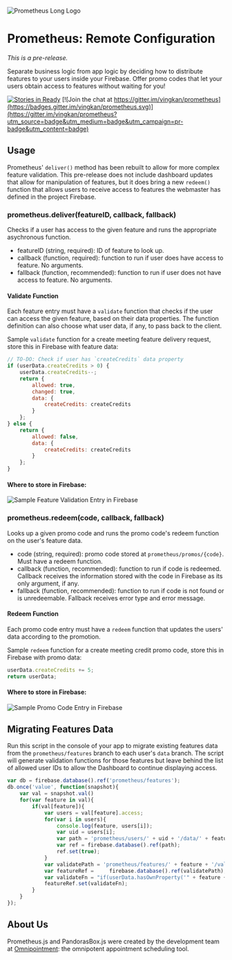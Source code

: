 ![Prometheus Long Logo](http://vingkan.github.io/prometheus/img/long-logo.png)

# Prometheus: Remote Configuration
_This is a pre-release._

Separate business logic from app logic by deciding how to distribute features to your users inside your Firebase. Offer promo codes that let your users obtain access to features without waiting for you!

[![Stories in Ready](https://badge.waffle.io/vingkan/prometheus.png?label=ready&title=Ready)](https://waffle.io/vingkan/prometheus) [![Join the chat at https://gitter.im/vingkan/prometheus](https://badges.gitter.im/vingkan/prometheus.svg)](https://gitter.im/vingkan/prometheus?utm_source=badge&utm_medium=badge&utm_campaign=pr-badge&utm_content=badge)

## Usage
Prometheus' `deliver()` method has been rebuilt to allow for more complex feature validation. This pre-release does not include dashboard updates that allow for manipulation of features, but it does bring a new `redeem()` function that allows users to receive access to features the webmaster has defined in the project Firebase.

### prometheus.deliver(featureID, callback, fallback)
Checks if a user has access to the given feature and runs the appropriate asychronous function.
+ featureID (string, required): ID of feature to look up.
+ callback (function, required): function to run if user does have access to feature. No arguments.
+ fallback (function, recommended): function to run if user does not have access to feature. No arguments.

#### Validate Function
Each feature entry must have a `validate` function that checks if the user can access the given feature, based on their data properties. The function definition can also choose what user data, if any, to pass back to the client.

Sample `validate` function for a create meeting feature delivery request, store this in Firebase with feature data:
```javascript
// TO-DO: Check if user has `createCredits` data property
if (userData.createCredits > 0) {
	userData.createCredits--;
	return {
		allowed: true,
		changed: true,
		data: {
		    createCredits: createCredits
		}
	};
} else {
	return {
		allowed: false,
		data: {
		    createCredits: createCredits
		}
	};
}
```
#### Where to store in Firebase:

![Sample Feature Validation Entry in Firebase](https://raw.githubusercontent.com/vingkan/prometheus/master/img/sample-feature-entry.PNG)

### prometheus.redeem(code, callback, fallback)
Looks up a given promo code and runs the promo code's redeem function on the user's feature data.
+ code (string, required): promo code stored at `prometheus/promos/{code}`. Must have a redeem function.
+ callback (function, recommended): function to run if code is redeemed. Callback receives the information stored with the code in Firebase as its only argument, if any.
+ fallback (function, recommended): function to run if code is not found or is unredeemable. Fallback receives error type and error message.

#### Redeem Function
Each promo code entry must have a `redeem` function that updates the users' data according to the promotion.

Sample `redeem` function for a create meeting credit promo code, store this in Firebase with promo data:
```javascript
userData.createCredits += 5;
return userData;
```
#### Where to store in Firebase:

![Sample Promo Code Entry in Firebase](https://raw.githubusercontent.com/vingkan/prometheus/master/img/sample-promo-entry.PNG)

## Migrating Features Data
Run this script in the console of your app to migrate existing features data from the `prometheus/features` branch to each user's `data` branch. The script will generate validation functions for those features but leave behind the list of allowed user IDs to allow the Dashboard to continue displaying access.
```javascript
var db = firebase.database().ref('prometheus/features');
db.once('value', function(snapshot){
    var val = snapshot.val()
    for(var feature in val){
        if(val[feature]){
            var users = val[feature].access;
            for(var i in users){
                console.log(feature, users[i]);
                var uid = users[i];
                var path = 'prometheus/users/' + uid + '/data/' + feature;
                var ref = firebase.database().ref(path);
                ref.set(true);
            }
            var validatePath = 'prometheus/features/' + feature + '/validate/';
            var featureRef =     firebase.database().ref(validatePath);
            var validateFn = "if(userData.hasOwnProperty('" + feature + "')){if(userData['" + feature + "']){return {allowed: true, changed: false}}else{return {allowed: false}}}else{return {allowed: false}}";
            featureRef.set(validateFn);
        }
    }
});
```
## About Us
Prometheus.js and PandorasBox.js were created by the development team at [Omnipointment](https://www.omnipointment.com/): the omnipotent appointment scheduling tool.
